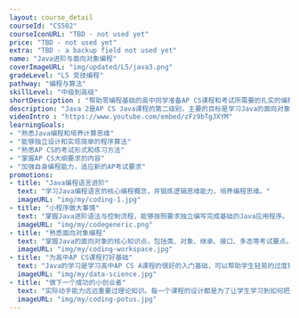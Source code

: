 ```yaml
---
layout: course_detail
courseId: "CS502"
courseIconURL: "TBD - not used yet"
price: "TBD - not used yet"
extra: "TBD - a backup field not used yet"
name: "Java进阶与面向对象编程"
coverImageURL: "img/updated/L5/java3.png"
gradeLevel: "L5 竞技编程"
pathway: "编程与算法"
skillLevel: "中级到高级"
shortDescription : "帮助零编程基础的高中同学准备AP CS课程和考试所需要的扎实的编程基本功"
description: "Java 2是AP CS Java课程的第二级别，主要的目标是学习Java的面向对象的核心知识点，包括类、对象、继承、接口、多态等考试要点。完成Java 2可以完成AP CS Java考试要求的所有知识点，为下面的AP CS Java备考做题打下基础。"
videoIntro : "https://www.youtube.com/embed/zFz9bTgJXYM"
learningGoals:
- "熟悉Java编程和培养计算思维"
- "能够独立设计和实现简单的程序算法"
- "熟悉AP CS的考试形式和练习方法"
- "掌握AP CS大纲要求的内容"
- "加强自身编程能力，适应新的AP考试要求"
promotions:
- title: "Java编程语言进阶"
  text: "学习Java编程语言的核心编程概念，并锻炼逻辑思维能力，培养编程思维。"
  imageURL: "img/my/coding-1.jpg"
- title: "小程序做大事情"
  text: "掌握Java进阶语法与控制流程，能够按照要求独立编写完成基础的Java应用程序。"
  imageURL: "img/my/codegeneric.png"
- title: "熟悉面向对象编程"
  text: "掌握Java的面向对象的核心知识点，包括类、对象、继承、接口、多态等考试要点。"
  imageURL: "img/my/coding-workspace.jpg"
- title: "为高中AP CS课程打好基础"
  text: "Java的学习是学习高中AP CS A课程的很好的入门基础，可以帮助学生轻易的过度到AP CS A要求的Java编程语言。"
  imageURL: "img/my/data-science.jpg"
- title: "做下一个成功的小创业者"
  text: "实际动手能力远远重要过理论知识。每一个课程的设计都是为了让学生学习到如何把自己对于项目的一个想法通过努力变为现实。年轻的小小创业家就是在这样的挑战中产生的。"
  imageURL: "img/my/coding-potus.jpg"
---
```

